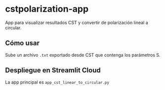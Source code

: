 # cstpolarization-app

App para visualizar resultados CST y convertir de polarización lineal a circular.

## Cómo usar

Sube un archivo `.txt` exportado desde CST que contenga los parámetros S.

## Despliegue en Streamlit Cloud

La app principal es `app_cst_linear_to_circular.py`
